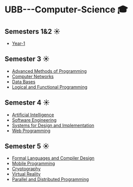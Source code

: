 # UBB---Computer-Science :mortar_board:
## Semesters 1&2 :sunny:
- [Year-1](https://github.com/VasilicaMoldovan/Year-1)
## Semester 3 :sunny:
- [Advanced Methods of Programming](https://github.com/VasilicaMoldovan/Toy-Language-Interpreter-with-Procedures)
- [Computer Networks](https://github.com/VasilicaMoldovan/Computer-Networks)
- [Data Bases](https://github.com/VasilicaMoldovan/DataBases)
- [Logical and Functional Programming](https://github.com/VasilicaMoldovan/Logical-and-Functional-Programming)
## Semester 4 :sunny:
- [Artificial Intelligence](https://github.com/VasilicaMoldovan/AI)
- [Software Engineering](https://github.com/VasilicaMoldovan/SE)
- [Systems for Design and Implementation](https://github.com/VasilicaMoldovan/MPP)
- [Web Programming]()
## Semester 5 :sunny:
- [Formal Languages and Compiler Design](https://github.com/VasilicaMoldovan/FLCD)
- [Mobile Programming]()
- [Cryptography]()
- [Virtual Reality]()
- [Parallel and Distributed Programming](https://github.com/VasilicaMoldovan/PDP)
